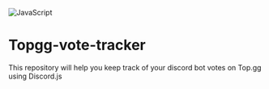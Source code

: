 ![JavaScript](https://img.shields.io/badge/javascript-%23323330.svg?style=for-the-badge&logo=javascript&logoColor=%23F7DF1E)
# Topgg-vote-tracker
This repository will help you keep track of your discord bot votes on Top.gg using Discord.js
